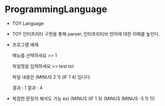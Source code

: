 # ProgrammingLanguage

- TOY Language
- TOY 인터프리터 구현을 통해 parser, 인터프리티브 언어에 대한 이해를 높인다.

- 프로그램 예제

    메뉴를 선택하세요 >> 1

    파일명을 입력하세요 >> test.txt

    파일 내용은
    (MINUS 2 1)
    (IF 1 4)
    입니다.

    결과 : 1
    결과 : 4


- 복잡한 문장의 해석도 가능
ex) (MINUS (IF 1 3) (MINUS (MINUS -5 1) 1))
